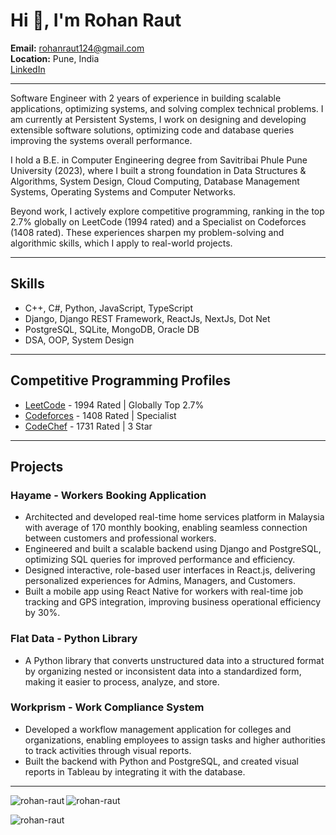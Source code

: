# Hi 👋, I'm Rohan Raut

**Email:** [rohanraut124@gmail.com](mailto:rohanraut124@gmail.com)   
**Location:** Pune, India  
[LinkedIn](https://www.linkedin.com/in/rohan-raut-6a69761b2/)

---

Software Engineer with 2 years of experience in building scalable applications, optimizing systems, and solving complex technical problems. I am currently at Persistent Systems, I work on designing and developing extensible software solutions, optimizing code and database queries improving the systems overall performance.

I hold a B.E. in Computer Engineering degree from Savitribai Phule Pune University (2023), where I built a strong foundation in Data Structures & Algorithms, System Design, Cloud Computing, Database Management Systems, Operating Systems and Computer Networks.

Beyond work, I actively explore competitive programming, ranking in the top 2.7% globally on LeetCode (1994 rated) and a Specialist on Codeforces (1408 rated). These experiences sharpen my problem-solving and algorithmic skills, which I apply to real-world projects.

---

## Skills

- C++, C#, Python, JavaScript, TypeScript
- Django, Django REST Framework, ReactJs, NextJs, Dot Net
- PostgreSQL, SQLite, MongoDB, Oracle DB
- DSA, OOP, System Design

---

## Competitive Programming Profiles

- [LeetCode](https://leetcode.com/u/rohanraut14/) - 1994 Rated | Globally Top 2.7%
- [Codeforces](https://codeforces.com/profile/rohanraut) - 1408 Rated | Specialist
- [CodeChef](https://www.codechef.com/users/rohanraut) - 1731 Rated | 3 Star

---

## Projects

### Hayame - Workers Booking Application
- Architected and developed real-time home services platform in Malaysia with average of 170 monthly booking, enabling seamless connection between customers and professional workers.
- Engineered and built   a scalable backend using Django and PostgreSQL, optimizing SQL queries for improved performance and efficiency.
- Designed interactive, role-based user interfaces in React.js, delivering personalized experiences for Admins, Managers, and Customers.
- Built a mobile app using React Native for workers with real-time job tracking and GPS integration, improving business operational efficiency by 30%.

### Flat Data - Python Library
- A Python library that converts unstructured data into a structured format by organizing nested or inconsistent data into a standardized form, making it easier to process, analyze, and store.

### Workprism - Work Compliance System
- Developed a workflow management application for colleges and organizations, enabling employees to assign tasks and higher authorities to track activities through visual reports.
- Built the backend with Python and PostgreSQL, and created visual reports in Tableau by integrating it with the database.

---

<p><img align="left" src="https://github-readme-stats.vercel.app/api/top-langs?username=rohan-raut&show_icons=true&locale=en&layout=compact" alt="rohan-raut" /></p>

<p>&nbsp;<img align="left" src="https://github-readme-stats.vercel.app/api?username=rohan-raut&show_icons=true&locale=en" alt="rohan-raut" /></p>

<p align="left"> <img src="https://komarev.com/ghpvc/?username=rohan-raut&label=Profile%20views&color=0e75b6&style=flat" alt="rohan-raut" /> </p>


